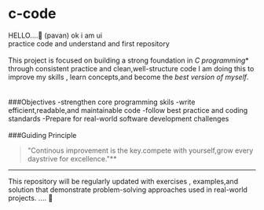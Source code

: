 # c-code
HELLO....👋 
(pavan) ok i am ui
<br>
practice code and understand and first repository
<br>
<br>
This project is focused on building a strong foundation in *C programming** through consistent practice and clean,well-structure code
I am doing this to improve my skills , learn concepts,and become the *best version of myself*.
<br>
<br>
<br>
###Objectives
-strengthen core programming skils
-write efficient,readable,and maintainable code
-follow best practice and coding standards
-Prepare for real-world software development challenges
<br>
<br>
###Guiding Principle
>"Continous improvement is the key.compete with yourself,grow every daystrive for excellence."**
----------------------------------
This repository will be regularly updated with exercises , examples,and solution that demonstrate problem-solving approaches used in real-world projects.
.... 🙋
